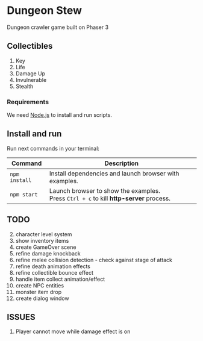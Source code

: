 # Dungeon Stew
Dungeon crawler game built on Phaser 3


## Collectibles
1. Key
2. Life
3. Damage Up
4. Invulnerable
5. Stealth


### Requirements

We need [Node.js](https://nodejs.org) to install and run scripts.

## Install and run

Run next commands in your terminal:

| Command | Description |
|---------|-------------|
| `npm install` | Install dependencies and launch browser with examples.|
| `npm start` | Launch browser to show the examples. <br> Press `Ctrl + c` to kill **http-server** process. |


## TODO
2. character level system
3. show inventory items
4. create GameOver scene
5. refine damage knockback
6. refine melee collision detection - check against stage of attack
7. refine death animation effects
8. refine collectible bounce effect
9. handle item collect animation/effect
10. create NPC entities
11. monster item drop
12. create dialog window


## ISSUES
1. Player cannot move while damage effect is on

